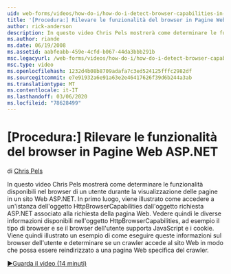 ```yaml
---
uid: web-forms/videos/how-do-i/how-do-i-detect-browser-capabilities-in-aspnet-web-pages
title: '[Procedura:] Rilevare le funzionalità del browser in Pagine Web ASP.NET | Microsoft Docs'
author: rick-anderson
description: In questo video Chris Pels mostrerà come determinare le funzionalità disponibili nel browser di un utente durante la visualizzazione delle pagine in un sito Web ASP.NET. Per prima cosa, informazioni su come eseguire l'ACC...
ms.author: riande
ms.date: 06/19/2008
ms.assetid: aabfeabb-459e-4cfd-b067-44da3bbb291b
msc.legacyurl: /web-forms/videos/how-do-i/how-do-i-detect-browser-capabilities-in-aspnet-web-pages
msc.type: video
ms.openlocfilehash: 1232d4b08b8709adafa7c3ed524125fffc2982df
ms.sourcegitcommit: e7e91932a6e91a63e2e46417626f39d6b244a3ab
ms.translationtype: MT
ms.contentlocale: it-IT
ms.lasthandoff: 03/06/2020
ms.locfileid: "78628499"
---
```

# <a name="how-do-i-detect-browser-capabilities-in-aspnet-web-pages"></a>[Procedura:] Rilevare le funzionalità del browser in Pagine Web ASP.NET

di [Chris Pels](https://twitter.com/chrispels)

In questo video Chris Pels mostrerà come determinare le funzionalità disponibili nel browser di un utente durante la visualizzazione delle pagine in un sito Web ASP.NET. In primo luogo, viene illustrato come accedere a un'istanza dell'oggetto HttpBrowserCapabilities dall'oggetto richiesta ASP.NET associato alla richiesta della pagina Web. Vedere quindi le diverse informazioni disponibili nell'oggetto HttpBrowserCapabilities, ad esempio il tipo di browser e se il browser dell'utente supporta JavaScript e i cookie. Viene quindi illustrato un esempio di come eseguire queste informazioni sul browser dell'utente e determinare se un crawler accede al sito Web in modo che possa essere reindirizzato a una pagina Web specifica del crawler.

[&#9654;Guarda il video (14 minuti)](https://channel9.msdn.com/Blogs/ASP-NET-Site-Videos/how-do-i-detect-browser-capabilities-in-aspnet-web-pages)

